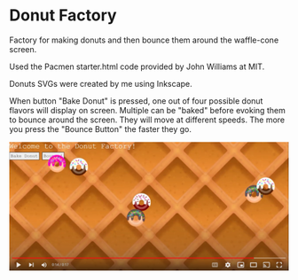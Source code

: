 # Donut Factory
Factory for making donuts and then bounce them around the waffle-cone screen.

Used the Pacmen starter.html code provided by John Williams at MIT.

Donuts SVGs were created by me using Inkscape.

When button "Bake Donut" is pressed, one out of four possible donut flavors will display on screen. Multiple can be "baked" before evoking them to bounce around the screen. They will move at different speeds. The more you press the "Bounce Button" the faster they go.

[<img src="donut-vid-thumbnail.png">](https://www.youtube.com/watch?v=1Pi9sq_1OJk "Donut Facctory Demo")

